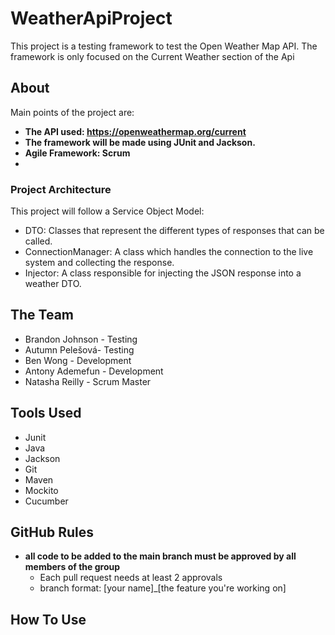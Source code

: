 # WeatherApiProject
This project is a testing framework to test the Open Weather Map API. The framework is only focused on the Current Weather section of the Api

## About
Main points of the project are:
- **The API used: https://openweathermap.org/current**
- **The framework will be made using JUnit and Jackson.**
- **Agile Framework: Scrum**
- 
### Project Architecture
This project will follow a Service Object Model:
- DTO: Classes that represent the different types of responses that can be called.
- ConnectionManager: A class which handles the connection to the live system and collecting the response.
- Injector: A class responsible for injecting the JSON response into a weather DTO.

## The Team
- Brandon Johnson - Testing
- Autumn Pelešová- Testing
- Ben Wong - Development
- Antony Ademefun - Development
- Natasha Reilly - Scrum Master

## Tools Used
- Junit
- Java
- Jackson
- Git
- Maven
- Mockito
- Cucumber

## GitHub Rules
- **all code to be added to the main branch must be approved by all members of the group**
  - Each pull request needs at least 2 approvals
  - branch format: [your name]_[the feature you're working on]

## How To Use



